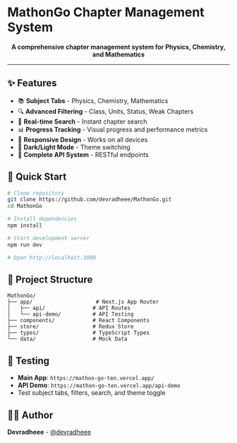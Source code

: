 # MathonGo Chapter Management System
</div>

<p align="center">
  <strong>A comprehensive chapter management system for Physics, Chemistry, and Mathematics</strong>
</p>

---

## ✨ Features

- 📚 **Subject Tabs** - Physics, Chemistry, Mathematics
- 🔍 **Advanced Filtering** - Class, Units, Status, Weak Chapters
- 🔎 **Real-time Search** - Instant chapter search
- 📊 **Progress Tracking** - Visual progress and performance metrics
- 📱 **Responsive Design** - Works on all devices
- 🌙 **Dark/Light Mode** - Theme switching
- 🚀 **Complete API System** - RESTful endpoints

## 🚀 Quick Start

```bash
# Clone repository
git clone https://github.com/devradheee/MathonGo.git
cd MathonGo

# Install dependencies
npm install

# Start development server
npm run dev

# Open http://localhost:3000
```

## 📁 Project Structure

```
MathonGo/
├── app/                    # Next.js App Router
│   ├── api/               # API Routes
│   └── api-demo/          # API Testing
├── components/            # React Components
├── store/                 # Redux Store
├── types/                 # TypeScript Types
└── data/                  # Mock Data
```

## 🧪 Testing

- **Main App**: `https://mathon-go-ten.vercel.app/`
- **API Demo**: `https://mathon-go-ten.vercel.app/api-demo`
- Test subject tabs, filters, search, and theme toggle

## 👨‍💻 Author

**Devradheee** - [@devradheee](https://github.com/devradheee)
